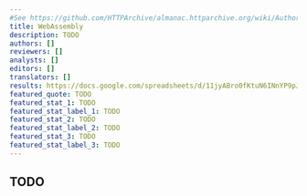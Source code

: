 ```yaml
---
#See https://github.com/HTTPArchive/almanac.httparchive.org/wiki/Authors'-Guide#metadata-to-add-at-the-top-of-your-chapters
title: WebAssembly
description: TODO
authors: []
reviewers: []
analysts: []
editors: []
translators: []
results: https://docs.google.com/spreadsheets/d/11jyABro0fKtuN6INnYP9pJlv5QWwp0jfJyTsGfKgScg/
featured_quote: TODO
featured_stat_1: TODO
featured_stat_label_1: TODO
featured_stat_2: TODO
featured_stat_label_2: TODO
featured_stat_3: TODO
featured_stat_label_3: TODO
---
```


## TODO
